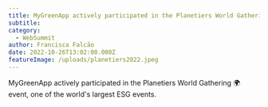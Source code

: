 ```yaml
---
title: MyGreenApp actively participated in the Planetiers World Gathering 🌍 event, one of the world's largest ESG events. 
subtitle: 
category:
  - WebSummit
author: Francisca Falcão
date: 2022-10-26T13:02:00.000Z
featureImage: /uploads/planetiers2022.jpeg
---
```

MyGreenApp actively participated in the Planetiers World Gathering 🌍 event, one of the world's largest ESG events.